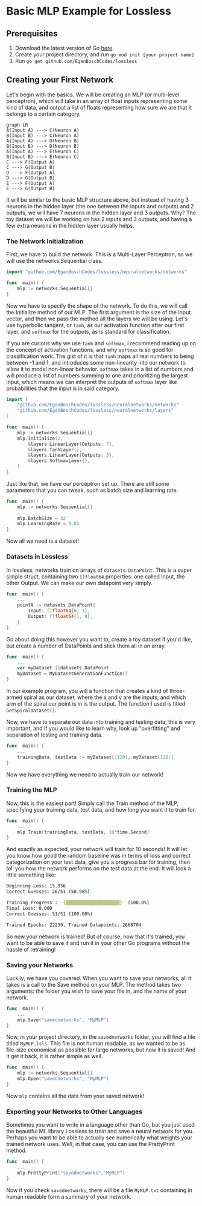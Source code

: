 
# Basic MLP Example for Lossless
## Prerequisites
1. Download the latest version of Go [here](https://go.dev/dl/).
2. Create your project directory, and run `go mod init [your project name]`
3. Run `go get github.com/EganBoschCodes/lossless`
## Creating your First Network
Let's begin with the basics. We will be creating an MLP (or multi-level perceptron), which will take in an array of float inputs representing some kind of data, and output a list of floats representing how sure we are that it belongs to a certain category.
```mermaid
graph LR
A(Input A) ---> C(Neuron A)
B(Input B) ---> C(Neuron A)
A(Input A) ---> D(Neuron B)
B(Input B) ---> D(Neuron B)
A(Input A) ---> E(Neuron C)
B(Input B) ---> E(Neuron C)
C ---> F(Output A)
C ---> G(Output B)
D ---> F(Output A)
D ---> G(Output B)
E ---> F(Output A)
E ---> G(Output B)
```
It will be similar to the basic MLP structure above, but instead of having 3 neurons in the hidden layer (the one between the inputs and outputs) and 2 outputs, we will have 7 neurons in the hidden layer and 3 outputs. Why? The toy dataset we will be working on has 2 inputs and 3 outputs, and having a few extra neurons in the hidden layer usually helps.

### The Network Initialization
First, we have to build the network. This is a Multi-Layer Perceptron, so we will use the networks.Sequential class.
```Go
import "github.com/EganBoschCodes/lossless/neuralnetworks/networks"

func  main() {
	mlp := networks.Sequential{}
}
```
Now we have to specify the shape of the network. To do this, we will call the Initialize method of our MLP. The first argument is the size of the input vector, and then we pass the method all the layers we will be using. Let's use hyperbolic tangent, or `tanh`, as our activation function after our first layer, and `softmax` for the outputs, as is standard for classification.

If you are curious why we use `tanh` and `softmax`, I recommend reading up on the concept of activation functions, and why `softmax` is so good for classification work. The gist of it is that `tanh` maps all real numbers to being between -1 and 1, and introduces some non-linearity into our network to allow it to model non-linear behavior. `softmax` takes in a list of numbers and will produce a list of numbers summing to one and prioritizing the largest input, which means we can interpret the outputs of `softmax` layer like probabilities that the input is in said category.
```Go
import (
	"github.com/EganBoschCodes/lossless/neuralnetworks/networks"
	"github.com/EganBoschCodes/lossless/neuralnetworks/layers"
)

func  main() {
	mlp := networks.Sequential{}
	mlp.Initialize(2,
		&layers.LinearLayer{Outputs: 7},
		&layers.TanhLayer{},
		&layers.LinearLayer{Outputs: 3},
		&layers.SoftmaxLayer{},
	)
}
```
Just like that, we have our perceptron set up. There are still some parameters that you can tweak, such as batch size and learning rate.
```Go
func  main() {
	mlp := networks.Sequential{}
	...
	mlp.BatchSize = 32
	mlp.LearningRate = 0.05
}
```
Now all we need is a dataset!
### Datasets in Lossless
In lossless, networks train on arrays of `datasets.DataPoint`. This is a super simple struct, containing two `[]float64` properties: one called Input, the other Output. We can make our own datapoint very simply.
```Go
func  main() {
	...
	pointA := datasets.DataPoint{
		Input: []float64{0, 1},
		Output: []float64{1, 0},
	}
}
```
Go about doing this however you want to, create a toy dataset if you'd like, but create a number of DataPoints and stick them all in an array.
```Go
func  main() {
	...
	var myDataset []datasets.DataPoint
	myDataset = MyDatasetGenerationFunction()
}
```
In our example program, you will a function that creates a kind of three-armed spiral as our dataset, where the x and y are the inputs, and which arm of the spiral our point is in is the output. The function I used is titled `GetSpiralDataset()`.

Now, we have to separate our data into training and testing data; this is very important, and if you would like to learn why, look up "overfitting" and separation of testing and training data.
```Go
func  main() {
	...
	trainingData, testData := myDataset[:120], myDataset[120:]
}
```
Now we have everything we need to actually train our network!
### Training the MLP
Now, this is the easiest part! Simply call the Train method of the MLP, specifying your training data, test data, and how long you want it to train for.
```Go
func  main() {
	...
	mlp.Train(trainingData, testData, 10*time.Second)
}
```
And exactly as expected, your network will train for 10 seconds! It will let you know how good the random baseline was in terms of loss and correct categorization on your test data, give you a progress bar for training, then tell you how the network performs on the test data at the end. It will look a little something like:
```bash
Beginning Loss: 15.956
Correct Guesses: 26/51 (50.98%)

Training Progress : -{▒▒▒▒▒▒▒▒▒▒▒▒▒▒▒▒▒▒▒▒}- (100.0%)  
Final Loss: 0.000
Correct Guesses: 51/51 (100.00%)

Trained Epochs: 22239, Trained Datapoints: 2668704
```

So now your network is trained! But of course, now that it's trained, you want to be able to save it and run it in your other Go programs without the hassle of retraining!
### Saving your Networks
Luckily, we have you covered. When you want to save your networks, all it takes is a call to the Save method on your MLP. The method takes two arguments: the folder you wish to save your file in, and the name of your network.
```Go
func  main() {
	...
	mlp.Save("savednetworks", "MyMLP")
}
```
Now, in your project directory, in the `savednetworks` folder, you will find a file titled `MyMLP.lsls`. This file is not human readable, as we wanted to be as file-size economical as possible for large networks, but now it is saved! And it get it back, it is rather simple as well.
```Go
func  main() {
	mlp := networks.Sequential{}
	mlp.Open("savednetworks", "MyMLP")
}
```
Now `mlp` contains all the data from your saved network!
### Exporting your Networks to Other Languages
Sometimes you want to write in a language other than Go, but you just used the beautiful ML library Lossless to train and save a neural network for you. Perhaps you want to be able to actually see numerically what weights your trained network
uses. Well, in that case, you can use the PrettyPrint method.
```Go
func  main() {
	...
	mlp.PrettyPrint("savednetworks","MyMLP")
}
```
Now if you check `savednetworks`, there will be a file `MyMLP.txt` containing in human readable form a summary of your network.
